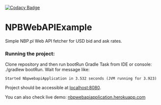 [![Codacy Badge](https://api.codacy.com/project/badge/Grade/8619813656c540d6806d1c29765f53eb)](https://www.codacy.com/manual/Inquis1t0r/NPBWebAPIExample?utm_source=github.com&amp;utm_medium=referral&amp;utm_content=Inquis1t0r/NPBWebAPIExample&amp;utm_campaign=Badge_Grade)
# NPBWebAPIExample
Simple NBP.pl Web API fetcher for USD bid and ask rates. 

### Running the project:

Clone repository and then run bootRun Gradle Task from IDE or console: ./gradlew bootRun. Wait for message like:

```
Started NbpwebapiApplication in 3.532 seconds (JVM running for 3.923)
```
Project should be accessible at [localhost:8080](http://localhost:8080/).

You can also check live demo: [nbpwebapiapplication.herokuapp.com](https://nbpwebapiapplication.herokuapp.com/)
